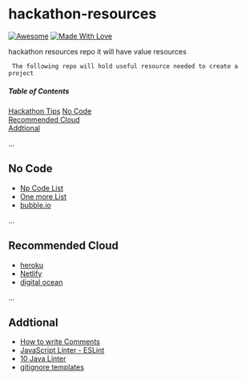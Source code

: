 # hackathon-resources

[![Awesome](https://cdn.rawgit.com/sindresorhus/awesome/d7305f38d29fed78fa85652e3a63e154dd8e8829/media/badge.svg)](https://github.com/sindresorhus/awesome) [![Made With Love](https://img.shields.io/badge/Made%20With-Love-orange.svg)](https://github.com/chetanraj/awesome-github-badges)


hackathon resources repo it will have value resources 

``` The following repo will hold useful resource needed to create a project```

##### Table of Contents  
[Hackathon Tips](https://bit.ly/36I9mMW) 
[No Code](#NoCode)  
[Recommended Cloud](#RecommendedCloud)  
[Addtional](#Addon)

...
<a name="NoCode"/>
## No Code
 * [Np Code List](https://nocodelist.co)
 * [One more List](https://github.com/kairichard/awesome-nocode-lowcode)
 * [bubble.io](https://bubble.io/)

...
<a name="RecommendedCloud"/>
## Recommended Cloud
 * [heroku](https://www.heroku.com)
 * [Netlify](https://www.netlify.com/)
 * [digital ocean](https://www.digitalocean.com/)

...
<a name="Addon"/>
## Addtional
 * [How to write Comments](https://www.freecodecamp.org/news/how-to-write-a-good-readme-file)
 * [JavaScript Linter - ESLint](https://eslint.org/)
 * [10 Java Linter](https://lightrun.com/java/top-10-java-linters/)
 * [gitignore templates](https://github.com/github/gitignore)



